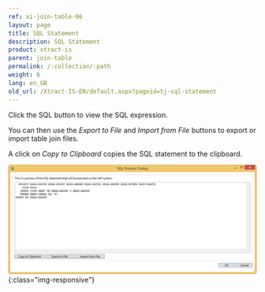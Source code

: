 ```yaml
---
ref: xi-join-table-06
layout: page
title: SQL Statement
description: SQL Statement
product: xtract-is
parent: join-table
permalink: /:collection/:path
weight: 6
lang: en_GB
old_url: /Xtract-IS-EN/default.aspx?pageid=tj-sql-statement
---
```


Click the SQL button to view the SQL expression. 

You can then use the *Export to File* and *Import from File* buttons to export or import table join files. 

A click on *Copy to Clipboard* copies the SQL statement to the clipboard.

![tj-sql-preview](/img/content/tj-sql-preview.png){:class="img-responsive"}